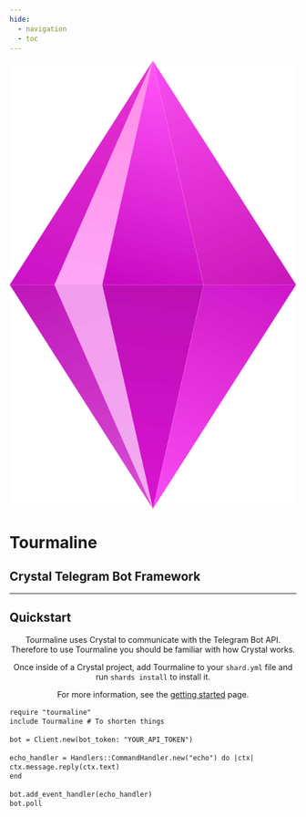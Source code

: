 ```yaml
---
hide:
  - navigation
  - toc
---
```


<style>
  .md-content__button {
    display: none;
  }

  .md-content .logo {
    width: 150px;
    display: block;
    margin: 0px auto 20px auto;
  }

  .md-content .md-typeset h1,
  .md-content .md-typeset h2 {
    text-align: center;
    margin: 0;
  }

  .md-content .md-typeset h1 {
    text-align: center;
    margin-bottom: 0.12em;
  }

  .md-content .md-typeset .headerlink {
    display: none;
  }

  .md-content .md-typeset .quickstart {
    display: flex;
    flex-direction: row;
    justify-content: center;
  }
</style>

<img src="./images/logo.svg" class="logo">

<h1>Tourmaline</h1>
<h2>Crystal Telegram Bot Framework</h2>

<hr />

<h2>Quickstart</h2>

<p style="text-align: center;">Tourmaline uses Crystal to communicate with the Telegram Bot API. Therefore to use Tourmaline you should be familiar with how Crystal works.</p>
<p style="text-align: center;">Once inside of a Crystal project, add Tourmaline to your <code>shard.yml</code> file and run <code>shards install</code> to install it.</p>
<p style="text-align: center;">For more information, see the <a href="usage/getting_started">getting started</a> page.</p>

<div class="quickstart">

```crystal
require "tourmaline"
include Tourmaline # To shorten things

bot = Client.new(bot_token: "YOUR_API_TOKEN")

echo_handler = Handlers::CommandHandler.new("echo") do |ctx|
ctx.message.reply(ctx.text)
end

bot.add_event_handler(echo_handler)
bot.poll

```

</div>
